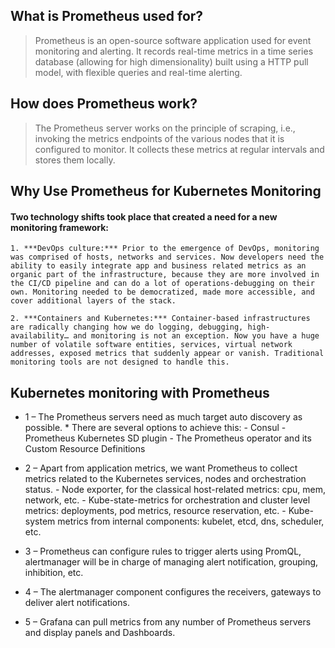 ## What is Prometheus used for?

> Prometheus is an open-source software application used for event monitoring and alerting. It records real-time metrics in a time series database (allowing for high dimensionality) built using a HTTP pull model, with flexible queries and real-time alerting.

## How does Prometheus work?

> The Prometheus server works on the principle of scraping, i.e., invoking the metrics endpoints of the various nodes that it is configured to monitor. It collects these metrics at regular intervals and stores them locally.

## Why Use Prometheus for Kubernetes Monitoring

#### Two technology shifts took place that created a need for a new monitoring framework:

    1. ***DevOps culture:*** Prior to the emergence of DevOps, monitoring was comprised of hosts, networks and services. Now developers need the ability to easily integrate app and business related metrics as an organic part of the infrastructure, because they are more involved in the CI/CD pipeline and can do a lot of operations-debugging on their own. Monitoring needed to be democratized, made more accessible, and cover additional layers of the stack.

    2. ***Containers and Kubernetes:*** Container-based infrastructures are radically changing how we do logging, debugging, high-availability… and monitoring is not an exception. Now you have a huge number of volatile software entities, services, virtual network addresses, exposed metrics that suddenly appear or vanish. Traditional monitoring tools are not designed to handle this.


## Kubernetes monitoring with Prometheus

* 1 – The Prometheus servers need as much target auto discovery as possible.
        * There are several options to achieve this:
            - Consul
            - Prometheus Kubernetes SD plugin
            - The Prometheus operator and its Custom Resource Definitions
			
* 2 – Apart from application metrics, we want Prometheus to collect metrics related to the Kubernetes services, nodes and orchestration status.
        - Node exporter, for the classical host-related metrics: cpu, mem, network, etc.
        - Kube-state-metrics for orchestration and cluster level metrics: deployments, pod metrics, resource reservation, etc.
        - Kube-system metrics from internal components: kubelet, etcd, dns, scheduler, etc.
		
* 3 – Prometheus can configure rules to trigger alerts using PromQL, alertmanager will be in charge of managing alert notification, grouping, inhibition, etc.

* 4 – The alertmanager component configures the receivers, gateways to deliver alert notifications.

* 5 – Grafana can pull metrics from any number of Prometheus servers and display panels and Dashboards.